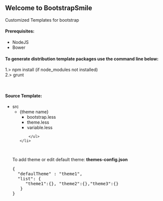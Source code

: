 <h2>Welcome to BootstrapSmile</h2>
Customized Templates for bootstrap

<h4>Prerequisites: </h4>
<ul>
    <li>NodeJS</li>
    <li>Bower</li>
</ul>

<h4>To generate distribution template packages use the command line below: </h4>
<p>
1.> npm install (if node_modules not installed)
<br />2.> grunt
</p>
<br />

<h4>Source Template: </h4>
<ul>
    <li>src
        <ul>
            <li>{theme name}
                <ul>
                    <li>bootstrap.less</li>
                    <li>theme.less</li>
                    <li>variable.less</li>
                </ul>
            </li>
            
        </ul>
    </li>
</ul>

<br />


<p>To add theme or edit default theme: <b>themes-config.json</b></p>
<pre>
{
  "defaulTheme" : "theme1",
  "list": {
     "theme1":{}, "theme2":{},"theme3":{}
   }
}
</pre>